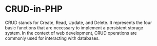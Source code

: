 # CRUD-in-PHP
CRUD stands for Create, Read, Update, and Delete. It represents the four basic functions that are necessary to implement a persistent storage system. In the context of web development, CRUD operations are commonly used for interacting with databases.
